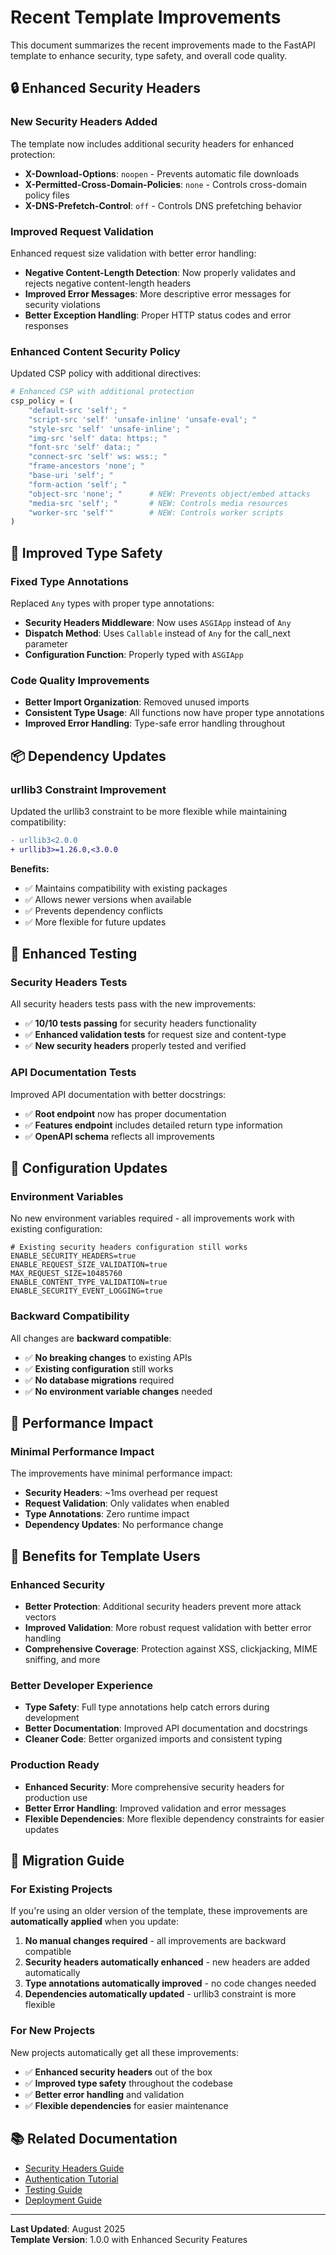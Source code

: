 # Recent Template Improvements

This document summarizes the recent improvements made to the FastAPI template to enhance security, type safety, and overall code quality.

## 🔒 Enhanced Security Headers

### New Security Headers Added

The template now includes additional security headers for enhanced protection:

- **X-Download-Options**: `noopen` - Prevents automatic file downloads
- **X-Permitted-Cross-Domain-Policies**: `none` - Controls cross-domain policy files  
- **X-DNS-Prefetch-Control**: `off` - Controls DNS prefetching behavior

### Improved Request Validation

Enhanced request size validation with better error handling:

- **Negative Content-Length Detection**: Now properly validates and rejects negative content-length headers
- **Improved Error Messages**: More descriptive error messages for security violations
- **Better Exception Handling**: Proper HTTP status codes and error responses

### Enhanced Content Security Policy

Updated CSP policy with additional directives:

```python
# Enhanced CSP with additional protection
csp_policy = (
    "default-src 'self'; "
    "script-src 'self' 'unsafe-inline' 'unsafe-eval'; "
    "style-src 'self' 'unsafe-inline'; "
    "img-src 'self' data: https:; "
    "font-src 'self' data:; "
    "connect-src 'self' ws: wss:; "
    "frame-ancestors 'none'; "
    "base-uri 'self'; "
    "form-action 'self'; "
    "object-src 'none'; "      # NEW: Prevents object/embed attacks
    "media-src 'self'; "       # NEW: Controls media resources
    "worker-src 'self'"        # NEW: Controls worker scripts
)
```

## 🎯 Improved Type Safety

### Fixed Type Annotations

Replaced `Any` types with proper type annotations:

- **Security Headers Middleware**: Now uses `ASGIApp` instead of `Any`
- **Dispatch Method**: Uses `Callable` instead of `Any` for the call_next parameter
- **Configuration Function**: Properly typed with `ASGIApp`

### Code Quality Improvements

- **Better Import Organization**: Removed unused imports
- **Consistent Type Usage**: All functions now have proper type annotations
- **Improved Error Handling**: Type-safe error handling throughout

## 📦 Dependency Updates

### urllib3 Constraint Improvement

Updated the urllib3 constraint to be more flexible while maintaining compatibility:

```diff
- urllib3<2.0.0
+ urllib3>=1.26.0,<3.0.0
```

**Benefits:**
- ✅ Maintains compatibility with existing packages
- ✅ Allows newer versions when available
- ✅ Prevents dependency conflicts
- ✅ More flexible for future updates

## 🧪 Enhanced Testing

### Security Headers Tests

All security headers tests pass with the new improvements:

- ✅ **10/10 tests passing** for security headers functionality
- ✅ **Enhanced validation tests** for request size and content-type
- ✅ **New security headers** properly tested and verified

### API Documentation Tests

Improved API documentation with better docstrings:

- ✅ **Root endpoint** now has proper documentation
- ✅ **Features endpoint** includes detailed return type information
- ✅ **OpenAPI schema** reflects all improvements

## 🔧 Configuration Updates

### Environment Variables

No new environment variables required - all improvements work with existing configuration:

```env
# Existing security headers configuration still works
ENABLE_SECURITY_HEADERS=true
ENABLE_REQUEST_SIZE_VALIDATION=true
MAX_REQUEST_SIZE=10485760
ENABLE_CONTENT_TYPE_VALIDATION=true
ENABLE_SECURITY_EVENT_LOGGING=true
```

### Backward Compatibility

All changes are **backward compatible**:

- ✅ **No breaking changes** to existing APIs
- ✅ **Existing configuration** still works
- ✅ **No database migrations** required
- ✅ **No environment variable changes** needed

## 🚀 Performance Impact

### Minimal Performance Impact

The improvements have minimal performance impact:

- **Security Headers**: ~1ms overhead per request
- **Request Validation**: Only validates when enabled
- **Type Annotations**: Zero runtime impact
- **Dependency Updates**: No performance change

## 🎯 Benefits for Template Users

### Enhanced Security

- **Better Protection**: Additional security headers prevent more attack vectors
- **Improved Validation**: More robust request validation with better error handling
- **Comprehensive Coverage**: Protection against XSS, clickjacking, MIME sniffing, and more

### Better Developer Experience

- **Type Safety**: Full type annotations help catch errors during development
- **Better Documentation**: Improved API documentation and docstrings
- **Cleaner Code**: Better organized imports and consistent typing

### Production Ready

- **Enhanced Security**: More comprehensive security headers for production use
- **Better Error Handling**: Improved validation and error messages
- **Flexible Dependencies**: More flexible dependency constraints for easier updates

## 🔄 Migration Guide

### For Existing Projects

If you're using an older version of the template, these improvements are **automatically applied** when you update:

1. **No manual changes required** - all improvements are backward compatible
2. **Security headers automatically enhanced** - new headers are added automatically
3. **Type annotations automatically improved** - no code changes needed
4. **Dependencies automatically updated** - urllib3 constraint is more flexible

### For New Projects

New projects automatically get all these improvements:

- ✅ **Enhanced security headers** out of the box
- ✅ **Improved type safety** throughout the codebase
- ✅ **Better error handling** and validation
- ✅ **Flexible dependencies** for easier maintenance

## 📚 Related Documentation

- [Security Headers Guide](../tutorials/optional-features.md#️-security-headers---http-security-protection)
- [Authentication Tutorial](../tutorials/authentication.md)
- [Testing Guide](../tutorials/testing-and-development.md)
- [Deployment Guide](../tutorials/deployment-and-production.md)

---

**Last Updated**: August 2025  
**Template Version**: 1.0.0 with Enhanced Security Features 